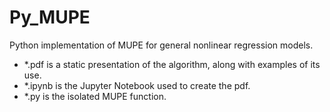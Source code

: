 # Py_MUPE
Python implementation of MUPE for general nonlinear regression models.
  - *.pdf is a static presentation of the algorithm, along with examples of its use.
  - *.ipynb is the Jupyter Notebook used to create the pdf.
  - *.py is the isolated MUPE function.
